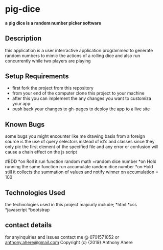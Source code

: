 # pig-dice
#### a pig dice is a random number picker software
## Description
this application is a user interractive application programmed to generate random numbers to mimic the actions of a rolling dice and also run concurrently while two players are playing

## Setup Requirements
* first fork the project from this repository
* from your end of the computer clone this project to your machine
* after this you can implement the any changes you want to customiza your app
* push back your changes to gh-pages to deploy the app to a live site 

## Known Bugs
some bugs you might encounter like me drawing basis from a foreign source is the use of query selectors instead of id's and classes since they only pic the first element of the specified file and any error or confusion will cause a chain effect on the js script

#BDD
*on Roll it run function random math =random dice number 
*on Hold running the same function run accumulate random dice number
*on Hold still it collects the summation of values and notify winner on accumulation = 100 

## Technologies Used
the technologies used in this project majourly include;
*html
*css
*javascript
*bootstrap
## contact details
for anyinquiries and issues contact me @ 0701571052 or anthony.ahere@gmail.com
Copyright (c) {2019} Anthony Ahere
  
